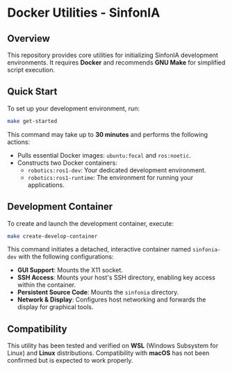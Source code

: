 # Docker Utilities - SinfonIA

## Overview

This repository provides core utilities for initializing SinfonIA development environments. It requires **Docker** and recommends **GNU Make** for simplified script execution.

## Quick Start

To set up your development environment, run:

```bash
make get-started
````

This command may take up to **30 minutes** and performs the following actions:

  * Pulls essential Docker images: `ubuntu:focal` and `ros:noetic`.
  * Constructs two Docker containers:
      * `robotics:ros1-dev`: Your dedicated development environment.
      * `robotics:ros1-runtime`: The environment for running your applications.

## Development Container

To create and launch the development container, execute:

```bash
make create-develop-container
```

This command initiates a detached, interactive container named `sinfonia-dev` with the following configurations:

  * **GUI Support**: Mounts the X11 socket.
  * **SSH Access**: Mounts your host's SSH directory, enabling key access within the container.
  * **Persistent Source Code**: Mounts the `sinfonia` directory.
  * **Network & Display**: Configures host networking and forwards the display for graphical tools.


## Compatibility

This utility has been tested and verified on **WSL** (Windows Subsystem for Linux) and **Linux** distributions. Compatibility with **macOS** has not been confirmed but is expected to work properly.
